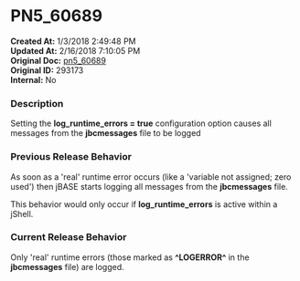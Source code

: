 # PN5_60689

**Created At:** 1/3/2018 2:49:48 PM  
**Updated At:** 2/16/2018 7:10:05 PM  
**Original Doc:** [pn5_60689](https://docs.jbase.com/release-notes/pn5_60689)  
**Original ID:** 293173  
**Internal:** No  


### Description

Setting the **log\_runtime\_errors = true** configuration option causes all messages from the **jbcmessages** file to be logged



### Previous Release Behavior

As soon as a 'real' runtime error occurs (like a 'variable not assigned; zero used') then jBASE starts logging all messages from the **jbcmessages** file.

This behavior would only occur if **log\_runtime\_errors** is active within a jShell.



### Current Release Behavior

Only 'real' runtime errors (those marked as **^LOGERROR^** in the **jbcmessages** file) are logged.
